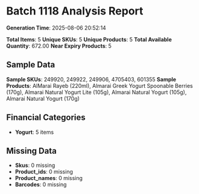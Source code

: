 # Batch 1118 Analysis Report

**Generation Time**: 2025-08-06 20:52:14

**Total Items**: 5
**Unique SKUs**: 5
**Unique Products**: 5
**Total Available Quantity**: 672.00
**Near Expiry Products**: 5

## Sample Data
**Sample SKUs**: 249920, 249922, 249906, 4705403, 601355
**Sample Products**: AlMarai Rayeb (220ml), Almarai Greek Yogurt Spoonable Berries (170g), Almarai Natural Yogurt Lite (105g), Almarai Natural Yogurt (105g), Almarai Natural Yogurt (170g)

## Financial Categories
- **Yogurt**: 5 items

## Missing Data
- **Skus**: 0 missing
- **Product_ids**: 0 missing
- **Product_names**: 0 missing
- **Barcodes**: 0 missing
